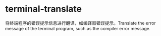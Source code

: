 # terminal-translate
将终端程序的错误提示信息进行翻译，如编译器错误提示。Translate the error message of the terminal program, such as the compiler error message.
